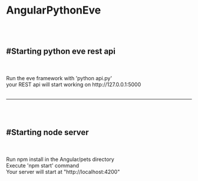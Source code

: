 # AngularPythonEve
<br><br>
<h2>#Starting python eve rest api</h2><br><br>
  Run the eve framework with 'python api.py'<br>
  your REST api will start working on http://127.0.0.1:5000<br><br><hr><br><br>


<h2>#Starting node server</h2><br><br>
  Run npm install in the Angular/pets directory<br>
  Execute 'npm start' command<br>
  Your server will start at "http://localhost:4200"<br>
